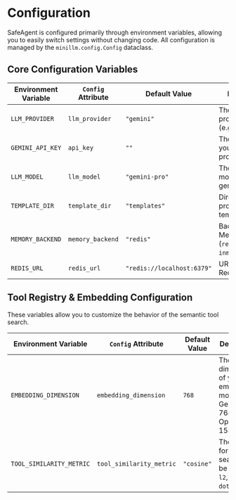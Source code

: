 # Configuration

SafeAgent is configured primarily through environment variables, allowing you to easily switch settings without changing code. All configuration is managed by the `minillm.config.Config` dataclass.

## Core Configuration Variables

| Environment Variable | `Config` Attribute | Default Value | Description |
| -------------------- | ------------------ | ------------- | ----------- |
| `LLM_PROVIDER` | `llm_provider` | `"gemini"` | The LLM provider to use (e.g., 'openai'). |
| `GEMINI_API_KEY` | `api_key` | `""` | The API key for your chosen provider. |
| `LLM_MODEL` | `llm_model` | `"gemini-pro"` | The specific model to use for generation. |
| `TEMPLATE_DIR` | `template_dir` | `"templates"` | Directory for prompt templates. |
| `MEMORY_BACKEND` | `memory_backend` | `"redis"` | Backend for the MemoryManager (`redis` or `inmemory`). |
| `REDIS_URL` | `redis_url` | `"redis://localhost:6379"`| URL for your Redis server. |

## Tool Registry & Embedding Configuration

These variables allow you to customize the behavior of the semantic tool search.

| Environment Variable | `Config` Attribute | Default Value | Description |
| -------------------- | ------------------ | ------------- | ----------- |
| `EMBEDDING_DIMENSION` | `embedding_dimension` | `768` | The vector dimension of your embedding model (e.g., Gemini's is 768, OpenAI's is 1536). |
| `TOOL_SIMILARITY_METRIC` | `tool_similarity_metric` | `"cosine"` | The metric for vector search. Can be `cosine`, `l2`, or `dot_product`. |